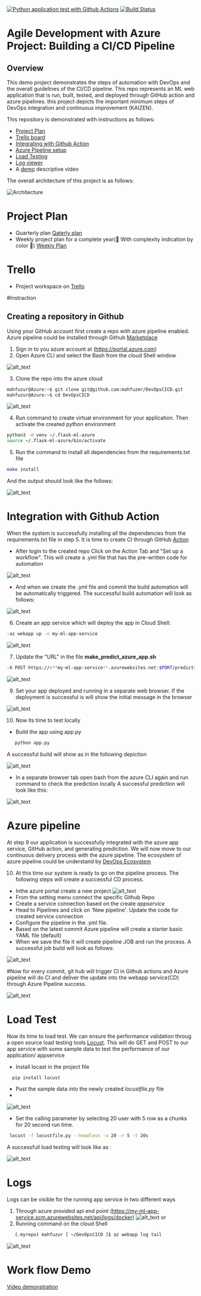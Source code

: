 [![Python application test with Github Actions](https://github.com/mahfuzmr/DevOpsCICD/actions/workflows/pythonapp.yml/badge.svg)](https://github.com/mahfuzmr/DevOpsCICD/actions/workflows/pythonapp.yml)
[![Build Status](https://dev.azure.com/mahfuzmr/DevOpsCICD/_apis/build/status/mahfuzmr.DevOpsCICD?branchName=main)](https://dev.azure.com/mahfuzmr/DevOpsCICD/_build/latest?definitionId=7&branchName=main)
# Agile Development with Azure Project: Building a CI/CD Pipeline

## Overview

This demo project demonstrates the steps of automation with DevOps and the overall guidelines of the CI/CD pipeline. This repo represents an ML web application that is run, built, tested, and deployed through GitHub action and azure pipelines. this project depicts the important minimum steps of DevOps integration and continuous improvement (KAIZEN).

This repository is demonstrated with instructions as follows:
- [Project Plan](#project-plan) 
- [Trello board](#trello)
- [Integrating with Github Action](#integration-with-github-action)
- [Azure Pipeline setup](#azure-pipeline)
- [Load Testing](#load-test)
- [Log viewer](#logs)
- A [demo](#work-flow-demo) descriptive video


The overall architecture of this project is as follows:

![Architecture](ScreenCaptures/SystemDiagram.drawio.png)

# Project Plan 
* Quarterly plan [Qaterly plan](https://docs.google.com/spreadsheets/d/1Bn9ZQgle6v80NKEdfrtuNLnAG6NSBL9CRmgfJ8xCKZw/edit#gid=213763889)
* Weekly project plan for a complete year(:anger: With complexity indication by color :anger:) [Weekly Plan](https://docs.google.com/spreadsheets/d/1Bn9ZQgle6v80NKEdfrtuNLnAG6NSBL9CRmgfJ8xCKZw/edit#gid=1348135932)

# Trello 
* Project workspace on [Trello](https://trello.com/invite/b/kwXF8kaZ/04fdfb33a716cb77f0a5cba7c01f9e32/devopscicd)

#Instraction
## Creating a repository in Github
Using your GitHub account first create a repo with azure pipeline enabled. Azure pipeline could be installed through Github [Marketplace](https://github.com/marketplace?type=)

1. Sign in to you azure account at (https://portal.azure.com)
2. Open Azure CLI and select the Bash from the cloud Shell window

![alt_text](ScreenCaptures/1.1cloudSellBash.png)

3. Clone the repo into the azure cloud

```bash
mahfuzur@Azure:~$ git clone git@github.com:mahfuzmr/DevOpsCICD.git
mahfuzur@Azure:~$ cd DevOpsCICD
```

![alt_text](ScreenCaptures/Section-4.1.png)

4. Run command to create virtual environment for your application. Then activate the created python environment
```bash
python3 -m venv ~/.flask-ml-azure
source ~/.flask-ml-azure/bin/activate
```
5. Run the command to install all dependencies from the requirements.txt file

```bash
make install
```
And the output should look like the follows:

![alt_text](ScreenCaptures/Section-4.3.png)

# Integration with Github Action

When the system is successfully installing all the dependencies from the requirements.txt file in step 5. It is time to create CI through GitHub [Action](https://github.com/features/actions)
* After login to the created repo Click on the Action Tab and "Set up a workflow". This will create a .yml file that has the pre-written code for automation

 ![alt_text](ScreenCaptures/actionyaml.png)
 
 * And when we create the .yml file and commit the build automation will be automatically triggered. The successful build automation will look as follows:

 ![alt_text](ScreenCaptures/section-6-github-action.png)


6. Create an app service which will deploy the app in Cloud Shell:

```bash
-az webapp up -n my-ml-app-service
```

![alt_text](ScreenCaptures/app-deployment-in-cloud-shell.png)

7. Update the "URL" in the file **make_predict_azure_app.sh**
```bash
-X POST https://<**my-ml-app-service**.azurewebsites.net:$PORT/predict> 
```

![alt_text](ScreenCaptures/url-update.png)

9. Set your app deployed and running in a separate web browser. If the deployment is successful is will show the initial message in the browser

![alt_text](ScreenCaptures/Section-6-appservice.png)

10. Now its time to test locally 
* Build the app using app.py
 ```bash
    python app.py
```
A successful build will show as in the following depiction

![alt_text](ScreenCaptures/Section-6-run-locally.png)

* In a separate browser tab open bash from the azure CLI again and run command to check the prediction locally
A successful prediction will look like this:

![alt_text](ScreenCaptures/prediction-success.png)


# Azure pipeline

At step 9 our application is successfully integrated with the azure app service, GitHub action, and generating prediction. We will now move to our continuous delivery process with the azure pipeline. The ecosystem of azure pipeline could be understand by [DevOps Ecosystem](https://docs.microsoft.com/en-us/azure/devops/pipelines/ecosystems/python-webapp?view=azure-devops)

10. At this time our system is ready to go on the pipeline process. The following steps will create a successful CD process.

* Inthe azure portal create a new project 
![alt_text](ScreenCaptures/flask-project.png)
* From the setting menu connect the specific Github Repo
* Create a service connection based on the create _appservice_
* Head to Pipelines and click on 'New pipeline'. Update the code for created service connection
* Configure the pipeline in the .yml file.
* Based on the latest commit Azure pipeline will create a starter basic YAML file (default)
* When we save the file it will create pipeline JOB and run the process. A successful job build will look as follows:

![alt_text](ScreenCaptures/Section-6-pipeline.png)


#Now for every commit, git hub will trigger CI in Github actions and Azure pipeline will do CI and deliver the update into the webapp service(CD) through Azure Pipeline success.

![alt_text](ScreenCaptures/Update-pipeline-on-commit.png)


# Load Test

Now its time to load test. We can ensure the performance validation throug a open source load testing tools [Locust](https://locust.io/). This will do GET and POST to our app service with some sample data to test the performance of our application/ appservice
* Install locast in the project file
 ```bash
   pip install locust
```
* Pust the sample data into the newly created _locustfile.py_ file
*
![alt_text](ScreenCaptures/locust.py.png)

* Set the calling parameter by selecting 20 user with 5 row as a chunks for 20 second run time.
 ```bash
  locust -f locustfile.py --headless -u 20 -r 5 -t 20s
```
A successfull load testing will look like as :

![alt_text](ScreenCaptures/locust-2.png)


# Logs
Logs can be visible for the running app service in two different ways
1. Through azure provided api end point (https://my-ml-app-service.scm.azurewebsites.net/api/logs/docker)
![alt_text](ScreenCaptures/logsapi.png)
or
2. Running command on the cloud Shell
 ```bash
    (.myrepo) mahfuzur [ ~/DevOpsCICD ]$ az webapp log tail
```

![alt_text](ScreenCaptures/logtail.png)


# Work flow Demo
[Video demonstration](https://youtu.be/sWUloFwqRgk)
